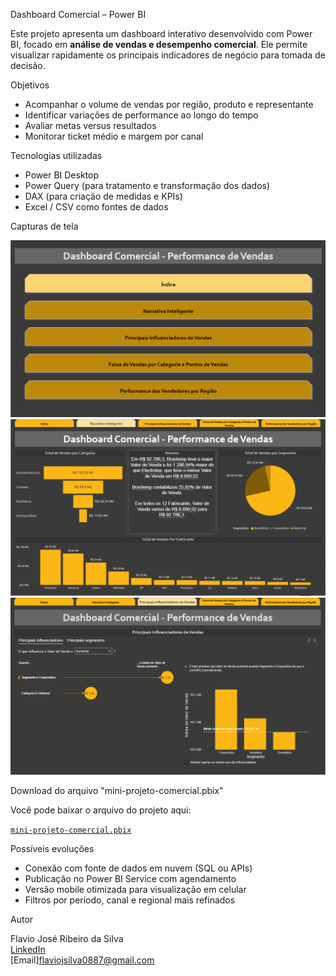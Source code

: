 Dashboard Comercial – Power BI

Este projeto apresenta um dashboard interativo desenvolvido com Power BI, focado em **análise de vendas e desempenho comercial**. Ele permite visualizar rapidamente os principais indicadores de negócio para tomada de decisão.

Objetivos

- Acompanhar o volume de vendas por região, produto e representante
- Identificar variações de performance ao longo do tempo
- Avaliar metas versus resultados
- Monitorar ticket médio e margem por canal

Tecnologias utilizadas

- Power BI Desktop
- Power Query (para tratamento e transformação dos dados)
- DAX (para criação de medidas e KPIs)
- Excel / CSV como fontes de dados

Capturas de tela

![Visão geral do dashboard](imagens/capa.png)
![Narrativa Inteligente](imagens/narrativa-inteligente.png)
![Influenciadores de Vendas](imagens/influenciadores-vendas.png)

Download do arquivo "mini-projeto-comercial.pbix"

Você pode baixar o arquivo do projeto aqui:

 [`mini-projeto-comercial.pbix`](./mini-projeto-comercial.pbix)

Possíveis evoluções

- Conexão com fonte de dados em nuvem (SQL ou APIs)
- Publicação no Power BI Service com agendamento
- Versão mobile otimizada para visualização em celular
- Filtros por período, canal e regional mais refinados

Autor

Flavio José Ribeiro da Silva  
[LinkedIn](https://www.linkedin.com/in/flavio-jose-ribeiro-da-silva-6258b77b/)  
[Email]flaviojsilva0887@gmail.com  
